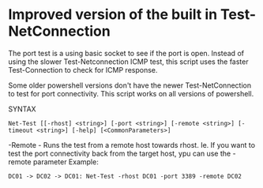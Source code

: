 # Improved version of the built in Test-NetConnection

The port test is a using basic socket to see if the port is open.
Instead of using the slower Test-Netconnection ICMP test, this script uses the faster Test-Connection to check for ICMP response.

Some older powershell versions don't have the newer Test-NetConnection to test for port connectivity. This script works on all versions of powershell.


SYNTAX

    Net-Test [[-rhost] <string>] [-port <string>] [-remote <string>] [-timeout <string>] [-help] [<CommonParameters>]

-Remote - Runs the test from a remote host towards rhost.
Ie. If you want to test the port connectivity back from the target host, ypu can use the -remote parameter
Example: 

    DC01 -> DC02 -> DC01: Net-Test -rhost DC01 -port 3389 -remote DC02
